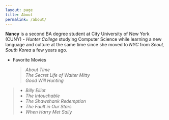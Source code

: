 ```yaml
---
layout: page
title: About
permalink: /about/
---
```


**Nancy** is a second BA degree student at City University of New York (CUNY) - _Hunter College_ studying Computer Science while learning a new language and culture at the same time since she moved to _NYC_ from _Seoul, South Korea_ a few years ago.


* Favorite Movies
  > _About Time_  
  > _The Secret Life of Walter Mitty_  
  > _Good Will Hunting_
> * _Billy Elliot_
> * _The Intouchable_
> * _The Shawshank Redemption_
> * _The Fault in Our Stars_ 
> * _When Harry Met Sally_        

